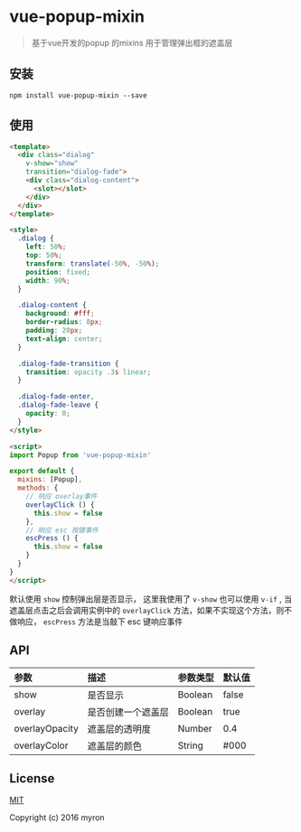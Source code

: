# vue-popup-mixin

> 基于vue开发的popup 的mixins 用于管理弹出框的遮盖层

## 安装

```shell
npm install vue-popup-mixin --save
```

## 使用

```html
<template>
  <div class="dialog"
    v-show="show"
    transition="dialog-fade">
    <div class="dialog-content">
      <slot></slot>
    </div>
  </div>
</template>

<style>
  .dialog {
    left: 50%;
    top: 50%;
    transform: translate(-50%, -50%);
    position: fixed;
    width: 90%;
  }

  .dialog-content {
    background: #fff;
    border-radius: 8px;
    padding: 20px;
    text-align: center;
  }

  .dialog-fade-transition {
    transition: opacity .3s linear;
  }

  .dialog-fade-enter,
  .dialog-fade-leave {
    opacity: 0;
  }
</style>

<script>
import Popup from 'vue-popup-mixin'

export default {
  mixins: [Popup],
  methods: {
    // 响应 overlay事件
    overlayClick () {
      this.show = false
    },
    // 响应 esc 按键事件
    escPress () {
      this.show = false
    }
  }
}
</script>
```

默认使用 `show` 控制弹出层是否显示， 这里我使用了 `v-show` 也可以使用 `v-if` , 当遮盖层点击之后会调用实例中的 `overlayClick` 方法，如果不实现这个方法，则不做响应， `escPress` 方法是当敲下 esc 键响应事件

## API

| 参数 | 描述 | 参数类型 | 默认值 |
| :------------- | :------------- | :------------- | :------------- |
| show       |  是否显示      | Boolean      | false      |
| overlay       | 是否创建一个遮盖层       | Boolean      | true      |
| overlayOpacity  | 遮盖层的透明度      | Number      | 0.4      |
| overlayColor   | 遮盖层的颜色    | String    | #000      |

## License

[MIT](http://opensource.org/licenses/MIT)

Copyright (c) 2016 myron
